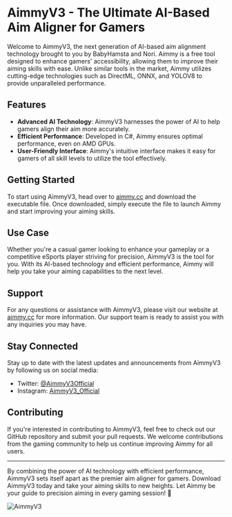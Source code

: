# AimmyV3 - The Ultimate AI-Based Aim Aligner for Gamers

Welcome to AimmyV3, the next generation of AI-based aim alignment technology brought to you by BabyHamsta and Nori. Aimmy is a free tool designed to enhance gamers' accessibility, allowing them to improve their aiming skills with ease. Unlike similar tools in the market, Aimmy utilizes cutting-edge technologies such as DirectML, ONNX, and YOLOV8 to provide unparalleled performance. 

## Features
- **Advanced AI Technology**: AimmyV3 harnesses the power of AI to help gamers align their aim more accurately.
- **Efficient Performance**: Developed in C#, Aimmy ensures optimal performance, even on AMD GPUs.
- **User-Friendly Interface**: Aimmy's intuitive interface makes it easy for gamers of all skill levels to utilize the tool effectively.

## Getting Started
To start using AimmyV3, head over to [aimmy.cc](https://aimmy.cc) and download the executable file. Once downloaded, simply execute the file to launch Aimmy and start improving your aiming skills.

## Use Case
Whether you're a casual gamer looking to enhance your gameplay or a competitive eSports player striving for precision, AimmyV3 is the tool for you. With its AI-based technology and efficient performance, Aimmy will help you take your aiming capabilities to the next level.

## Support
For any questions or assistance with AimmyV3, please visit our website at [aimmy.cc](https://aimmy.cc) for more information. Our support team is ready to assist you with any inquiries you may have.

## Stay Connected
Stay up to date with the latest updates and announcements from AimmyV3 by following us on social media:
- Twitter: [@AimmyV3Official](https://twitter.com/AimmyV3Official)
- Instagram: [AimmyV3_Official](https://www.instagram.com/AimmyV3_Official)

## Contributing
If you're interested in contributing to AimmyV3, feel free to check out our GitHub repository and submit your pull requests. We welcome contributions from the gaming community to help us continue improving Aimmy for all users.

---

By combining the power of AI technology with efficient performance, AimmyV3 sets itself apart as the premier aim aligner for gamers. Download AimmyV3 today and take your aiming skills to new heights. Let Aimmy be your guide to precision aiming in every gaming session! 🚀

![AimmyV3](https://img.icons8.com/ios/452/aim.png)